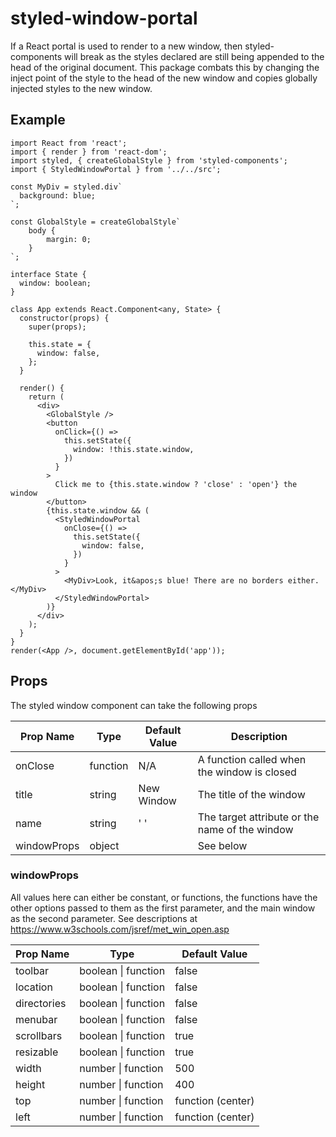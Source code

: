# styled-window-portal

If a React portal is used to render to a new window, then styled-components will break as the styles declared are still being appended to the head of the original document. This package combats this by changing the inject point of the style to the head of the new window and copies globally injected styles to the new window.

## Example

```tsx
import React from 'react';
import { render } from 'react-dom';
import styled, { createGlobalStyle } from 'styled-components';
import { StyledWindowPortal } from '../../src';

const MyDiv = styled.div`
  background: blue;
`;

const GlobalStyle = createGlobalStyle`
    body {
        margin: 0;
    }
`;

interface State {
  window: boolean;
}

class App extends React.Component<any, State> {
  constructor(props) {
    super(props);

    this.state = {
      window: false,
    };
  }

  render() {
    return (
      <div>
        <GlobalStyle />
        <button
          onClick={() =>
            this.setState({
              window: !this.state.window,
            })
          }
        >
          Click me to {this.state.window ? 'close' : 'open'} the window
        </button>
        {this.state.window && (
          <StyledWindowPortal
            onClose={() =>
              this.setState({
                window: false,
              })
            }
          >
            <MyDiv>Look, it&apos;s blue! There are no borders either.</MyDiv>
          </StyledWindowPortal>
        )}
      </div>
    );
  }
}
render(<App />, document.getElementById('app'));
```

## Props

The styled window component can take the following props

| Prop Name   | Type     | Default Value | Description                                    |
| ----------- | -------- | ------------- | ---------------------------------------------- |
| onClose     | function | N/A           | A function called when the window is closed    |
| title       | string   | New Window    | The title of the window                        |
| name        | string   | ' '           | The target attribute or the name of the window |
| windowProps | object   |               | See below                                      |

### windowProps

All values here can either be constant, or functions, the functions have the other options passed to them as the first parameter, and the main window as the second parameter. See descriptions at https://www.w3schools.com/jsref/met_win_open.asp

| Prop Name   | Type                | Default Value     |
| ----------- | ------------------- | ----------------- |
| toolbar     | boolean \| function | false             |
| location    | boolean \| function | false             |
| directories | boolean \| function | false             |
| menubar     | boolean \| function | false             |
| scrollbars  | boolean \| function | true              |
| resizable   | boolean \| function | true              |
| width       | number \| function  | 500               |
| height      | number \| function  | 400               |
| top         | number \| function  | function (center) |
| left        | number \| function  | function (center) |
